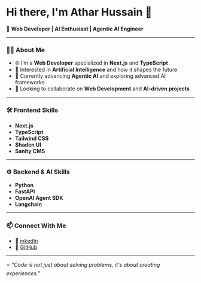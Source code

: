 # Hi there, I'm Athar Hussain 👋  

🚀 **Web Developer | AI Enthusiast | Agentic AI Engineer**  

---

### 👨‍💻 About Me  
- 🌐 I’m a **Web Developer** specialized in **Next.js** and **TypeScript**  
- 👀 Interested in **Artificial Intelligence** and how it shapes the future  
- 🌱 Currently advancing **Agentic AI** and exploring advanced AI frameworks  
- 💞️ Looking to collaborate on **Web Development** and **AI-driven projects**  

---

### 🛠️ Frontend Skills  
- **Next.js**  
- **TypeScript**  
- **Tailwind CSS**  
- **Shadcn UI**  
- **Sanity CMS**  

---

### ⚙️ Backend & AI Skills  
- **Python**  
- **FastAPI**  
- **OpenAI Agent SDK**  
- **Langchain**
---

### 📫 Connect With Me  
- 💼 [inkedIn](https://www.linkedin.com/in/athar-hussain-404383312)  
- 🐙 [GitHub](https://github.com/AtharHussain320)

---

⭐️ _"Code is not just about solving problems, it's about creating experiences."_
